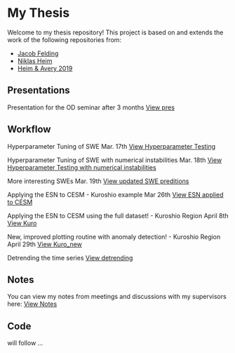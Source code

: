 # My Thesis

Welcome to my thesis repository! This project is based on and extends the work of the following repositories from:

- [Jacob Felding](https://github.com/jfelding/esn/tree/master)
- [Niklas Heim](https://github.com/nmheim/esn)
- [Heim & Avery 2019](https://github.com/nmheim/torsk/tree/master)


## Presentations

Presentation for the OD seminar after 3 months [View pres](docs/Spatial_Echo_State_Networks_for_Oceanographic_Data_Analysis.pdf)

  
## Workflow

Hyperparameter Tuning of SWE Mar. 17th  [View Hyperparameter Testing](docs/Hyperparameter_Tuning_SWE.md)

Hyperparameter Tuning of SWE with numerical instabilities Mar. 18th [View Hyperparameter Testing with numerical instabilities](docs/HP_Update_num_instabilities.md)

More interesting SWEs Mar. 19th [View updated SWE preditions](docs/HP_w_updated_SWE.md)

Applying the ESN to CESM - Kuroshio example Mar 26th [View ESN applied to CESM](docs/Applying_ESN_to_CESM.md)

Applying the ESN to CESM using the full dataset! - Kuroshio Region April 8th [View Kuro](docs/Kuro.md)

New, improved plotting routine with anomaly detection! - Kuroshio Region April 29th [View Kuro_new](docs/kuro_new.md)

Detrending the time series [View detrending](docs/detrending.md)

## Notes

You can view my notes from meetings and discussions with my supervisors here: [View Notes](docs/notes.md)

## Code

will follow ...
